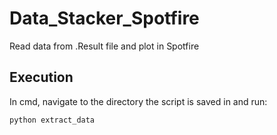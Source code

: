 # Data_Stacker_Spotfire
Read data from .Result file and plot in Spotfire

## Execution
In cmd, navigate to the directory the script is saved in and run:
```
python extract_data
```

